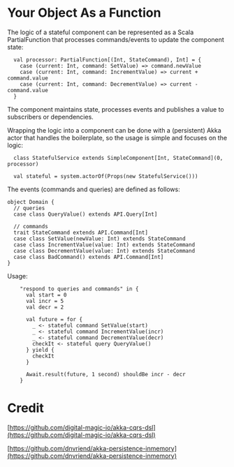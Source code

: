 # Your Object As a Function

The logic of a stateful component can be represented as a Scala PartialFunction that processes commands/events to 
update the component state:

    
      val processor: PartialFunction[(Int, StateCommand), Int] = {
        case (current: Int, command: SetValue) => command.newValue
        case (current: Int, command: IncrementValue) => current + command.value
        case (current: Int, command: DecrementValue) => current - command.value
      }
      
The component maintains state, processes events and publishes a value to subscribers or dependencies.

Wrapping the logic into a component can be done with a (persistent) Akka actor that handles the boilerplate, so the
usage is simple and focuses on the logic:

      class StatefulService extends SimpleComponent[Int, StateCommand](0, processor)
     
      val stateful = system.actorOf(Props(new StatefulService()))
     
The events (commands and queries) are defined as follows:
 
    object Domain {
      // queries
      case class QueryValue() extends API.Query[Int]
    
      // commands
      trait StateCommand extends API.Command[Int]
      case class SetValue(newValue: Int) extends StateCommand
      case class IncrementValue(value: Int) extends StateCommand
      case class DecrementValue(value: Int) extends StateCommand
      case class BadCommand() extends API.Command[Int]
    }

Usage:

        "respond to queries and commands" in {
          val start = 0
          val incr = 5
          val decr = 2
    
          val future = for {
            _ <- stateful command SetValue(start)
            _ <- stateful command IncrementValue(incr)
            _ <- stateful command DecrementValue(decr)
            checkIt <- stateful query QueryValue()
          } yield {
            checkIt
          }
    
          Await.result(future, 1 second) shouldBe incr - decr
        }
            
# Credit
[https://github.com/digital-magic-io/akka-cqrs-dsl](https://github.com/digital-magic-io/akka-cqrs-dsl)

[https://github.com/dnvriend/akka-persistence-inmemory](https://github.com/dnvriend/akka-persistence-inmemory)